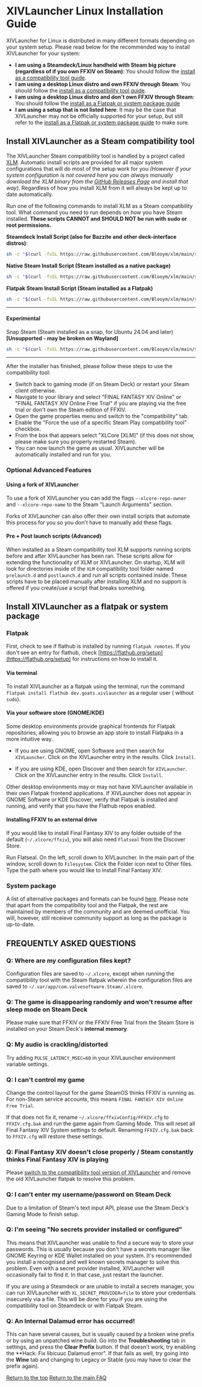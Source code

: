 # XIVLauncher Linux Installation Guide

XIVLauncher for Linux is distributed in many different formats depending on your system setup. Please read below for the recommended way to install XIVLauncher for your system:

- **I am using a Steamdeck/Linux handheld with Steam big picture (regardless of if you own FFXIV on Steam)**: You should follow the [install as a compatibility tool guide](#install-xivlauncher-as-a-steam-compatibility-tool).
- **I am using a desktop Linux distro and own FFXIV through Steam**: You should follow the [install as a compatibility tool guide](#install-xivlauncher-as-a-steam-compatibility-tool).
- **I am using a desktop Linux distro and don't own FFXIV through Steam**: You should follow the [install as a Flatpak or system package guide](#install-xivlauncher-as-a-flatpak-or-system-package)
- **I am using a setup that is not listed here**: It may be the case that XIVLauncher may not be officially supported for your setup, but still refer to the [install as a Flatpak or system package guide](#install-xivlauncher-as-a-flatpak-or-system-package) to make sure.

## Install XIVLauncher as a Steam compatibility tool

The XIVLauncher Steam compatibility tool is handled by a project called [XLM](https://github.com/Blooym/XLM). Automatic install scripts are provided for all major system configurations that will do most of the setup work for you *(However if your system configuration is not covered here you can always manually download the XLM binary from the [GitHub Releases Page](https://github.com/Blooym/xlm/releases/latest) and install that way)*. Regardless of how you install XLM from it will always be kept up to date automatically.

Run one of the following commands to install XLM as a Steam compatibility tool. What command you need to run depends on how you have Steam installed. **These scripts CANNOT and SHOULD NOT be run with sudo or root permissions.**

**Steamdeck Install Script (also for Bazzite and other deck-interface distros)**:

```sh
sh -c "$(curl -fsSL https://raw.githubusercontent.com/Blooym/xlm/main/setup/install-steamdeck.sh)"
```

**Native Steam Install Script (Steam installed as a native package)**
```sh
sh -c "$(curl -fsSL https://raw.githubusercontent.com/Blooym/xlm/main/setup/install-native.sh)"
```

**Flatpak Steam Install Script (Steam installed as a Flatpak)**
```sh
sh -c "$(curl -fsSL https://raw.githubusercontent.com/Blooym/xlm/main/setup/install-flatpak.sh)"
```

---

#### Experimental

Snap Steam (Steam installed as a snap, for Ubuntu 24.04 and later) **[Unsupported - may be broken on Wayland]**
```sh
sh -c "$(curl -fsSL https://raw.githubusercontent.com/Blooym/xlm/main/setup/install-snap.sh)"
```

---

After the installer has finished, please follow these steps to use the compatibility tool:
- Switch back to gaming mode (if on Steam Deck) or restart your Steam client otherwise.
- Navigate to your library and select "FINAL FANTASY XIV Online" or "FINAL FANTASY XIV Online Free Trial" if you are playing via the free trial or don't own the Steam edition of FFXIV. 
- Open the game properties menu and switch to the "compatibility" tab.
- Enable the "Force the use of a specific Steam Play compatibility tool" checkbox.
- From the box that appears select "XLCore [XLM]" (if this does not show, please make sure you properly restarted Steam).
- You can now launch the game as usual. XIVLauncher will be automatically installed and run for you.

### Optional Advanced Features

#### Using a fork of XIVLauncher

To use a fork of XIVLauncher you can add the flags `--xlcore-repo-owner` and `--xlcore-repo-name` to the Steam "Launch Arguments" section.

Forks of XIVLauncher can also offer their own install scripts that automate this process for you so you don't have to manually add these flags.

#### Pre + Post launch scripts (Advanced)

When installed as a Steam compatibility tool XLM supports running scripts before and after XIVLauncher has been ran. These scripts allow for extending the functionality of XLM or XIVLauncher. On startup, XLM will look for directories inside of the `XLM` compatibility tool folder named `prelaunch.d` and `postlaunch.d` and run all scripts contained inside. These scripts have to be placed manually after installing XLM and no support is offered if you create/use a script that breaks something.

## Install XIVLauncher as a flatpak or system package

### Flatpak

First, check to see if flathub is installed by running `flatpak remotes`. If you don't see an entry for flathub, check [https://flathub.org/setup](https://flathub.org/setup) for instructions on how to install it.

#### Via terminal

To install XIVLauncher as a flatpak using the terminal, run the command `flatpak install flathub dev.goats.xivlauncher` as a regular user ( without `sudo`).

#### Via your software store (GNOME/KDE)

Some desktop environments provide graphical frontends for Flatpak repositories, allowing you to browse an app store to install Flatpaks in a more intuitive way.

- If you are using GNOME, open Software and then search for `XIVLauncher`. Click on the XIVLauncher entry in the results. Click `Install`.

- If you are using KDE, open Discover and then search for `XIVLauncher`. Click on the XIVLauncher entry in the results. Click `Install`.

Other desktop environments may or may not have XIVLauncher available in their own Flatpak frontend applications. If XIVLauncher does not appear in GNOME Software or KDE Discover, verify that Flatpak is installed and running, and verify that you have the Flathub repos enabled.

#### Installing FFXIV to an external drive

If you would like to install Final Fantasy XIV to any folder outside of the default (`~/.xlcore/ffxiv`), you will also need `Flatseal` from the Discover Store.

Run Flatseal. On the left, scroll down to XIVLauncher. In the main part of the window, scroll down to `Filesystem`. Click the Folder icon next to Other files. Type the path where you would like to install Final Fantasy XIV.

### System package

A list of alternative packages and formats can be found [here](https://github.com/goatcorp/XIVLauncher.Core?tab=readme-ov-file#distribution). Please note that apart from the compatibility tool and the Flatpak, the rest are maintained by members of the community and are deemed unofficial. You will, however, still receieve community support as long as the package is up-to-date.

## FREQUENTLY ASKED QUESTIONS

### Q: Where are my configuration files kept?

Configuration files are saved to `~/.xlcore`, except when running the compatibility tool with the Steam flatpak wherein the configuration files are saved to `~/.var/app/com.valvesoftware.Steam/.xlcore`.

### Q: The game is disappearing randomly and won't resume after sleep mode on Steam Deck

Please make sure that FFXIV or the FFXIV Free Trial from the Steam Store is installed on your Steam Deck's **internal memory**.

### Q: My audio is crackling/distorted

Try adding `PULSE_LATENCY_MSEC=60` in your XIVLauncher environment variable settings.

### Q: I can't control my game

Change the control layout for the game SteamOS thinks FFXIV is running as. For non-Steam service accounts, this means `FINAL FANTASY XIV Online Free Trial`.

If that does not fix it, rename `~/.xlcore/ffxivConfig/FFXIV.cfg` to `FFXIV.cfg.bak` and run the game again from Gaming Mode. This will reset all Final Fantasy XIV System settings to default. Renaming `FFXIV.cfg.bak` back to `FFXIV.cfg` will restore these settings.

### Q: Final Fantasy XIV doesn't close properly / Steam constantly thinks Final Fantasy XIV is playing

Please [switch to the compatibility tool version of XIVLauncher](#install-xivlauncher-as-a-steam-compatibility-tool) and remove the old XIVLauncher flatpak to resolve this problem.

### Q: I can't enter my username/password on Steam Deck

Due to a limitation of Steam's text input API, please use the Steam Deck's Gaming Mode to finish setup.

### Q: I'm seeing "No secrets provider installed or configured"

This means that XIVLauncher was unable to find a secure way to store your passwords. This is usually because you don't have a secrets manager like GNOME Keyring or KDE Wallet installed on your system. It's recommended you install a recognised and well known secrets manager to solve this problem. Even with a secret provider installed, XIVLauncher will occasionally fail to find it. In that case, just restart the launcher.

If you are using a Steamdeck or are unable to install a secrets manager, you can run XIVLauncher with `XL_SECRET_PROVIDER=file` to store your credentials insecurely via a file. This will be done for you if you are using the compatibility tool on Steamdeck or with Flatpak Steam.

### Q: An Internal Dalamud error has occurred!
This can have several causes, but is usually caused by a broken wine prefix or by using an unpatched wine build. Go into the **Troubleshooting** tab in settings, and press the **Clear Prefix** button. If that doesn't work, try enabling the **Hack: Fix libicuuc Dalamud error". If that fails as well, try going into the **Wine** tab and changing to Legacy or Stable (you may have to clear the prefix again).

[Return to the top](#xivlauncher-linux-installation-guide)
<a href="{{ site.github.baseurl }}/">Return to the main FAQ</a>
